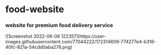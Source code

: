 # food-website
<h3> website for premium food delivery service</h3>
![Screenshot 2022-06-06 122357](https://user-images.githubusercontent.com/77044222/172314609-774277e4-b316-40fc-821a-54cdd0aba276.png)
